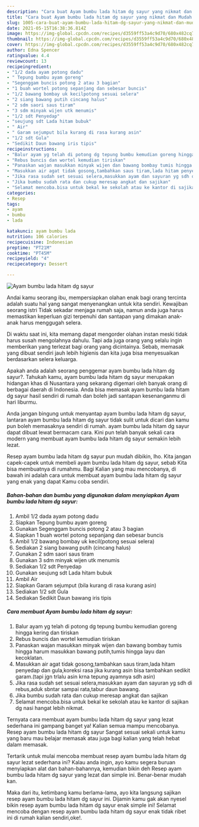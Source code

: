 ```yaml
---
description: "Cara buat Ayam bumbu lada hitam dg sayur yang nikmat dan Mudah Dibuat"
title: "Cara buat Ayam bumbu lada hitam dg sayur yang nikmat dan Mudah Dibuat"
slug: 1005-cara-buat-ayam-bumbu-lada-hitam-dg-sayur-yang-nikmat-dan-mudah-dibuat
date: 2021-05-15T16:38:36.814Z
image: https://img-global.cpcdn.com/recipes/d3559ff53a4c9d70/680x482cq70/ayam-bumbu-lada-hitam-dg-sayur-foto-resep-utama.jpg
thumbnail: https://img-global.cpcdn.com/recipes/d3559ff53a4c9d70/680x482cq70/ayam-bumbu-lada-hitam-dg-sayur-foto-resep-utama.jpg
cover: https://img-global.cpcdn.com/recipes/d3559ff53a4c9d70/680x482cq70/ayam-bumbu-lada-hitam-dg-sayur-foto-resep-utama.jpg
author: Edna Spencer
ratingvalue: 4.4
reviewcount: 13
recipeingredient:
- "1/2 dada ayam potong dadu"
- " Tepung bumbu ayam goreng"
- "Segenggam buncis potong 2 atau 3 bagian"
- "1 buah wortel potong sepanjang dan sebesar buncis"
- "1/2 bawang bombay uk kecilpotong sesuai selera"
- "2 siang bawang putih cincang halus"
- "2 sdm saori saus tiram"
- "3 sdm minyak wijen utk menumis"
- "1/2 sdt Penyedap"
- "seujung sdt Lada hitam bubuk"
- " Air"
- " Garam sejumput bila kurang di rasa kurang asin"
- "1/2 sdt Gula"
- "Sedikit Daun bawang iris tipis"
recipeinstructions:
- "Balur ayam yg telah di potong dg tepung bumbu kemudian goreng hingga kering dan tiriskan"
- "Rebus buncis dan wortel kemudian tiriskan"
- "Panaskan wajan masukkan minyak wijen dan bawang bombay tumis hingga harum masukkan bawang putih,tumis hingga layu dan kecoklatan."
- "Masukkan air agat tidak gosong,tambahkan saus tiram,lada hitam penyedap dan gula,koreksi rasa jika kurang asin bisa tambahkan sedikit garam.(tapi jgn trlalu asin krna tepung ayamnya sdh asin)"
- "Jika rasa sudah set sesuai selera,masukkan ayam dan sayuran yg sdh di rebus,aduk sbntar sampai rata,tabur daun bawang."
- "Jika bumbu sudah rata dan cukup meresap angkat dan sajikan"
- "Selamat mencoba.bisa untuk bekal ke sekolah atau ke kantor di sajikan dg nasi hangat lebih nikmat."
categories:
- Resep
tags:
- ayam
- bumbu
- lada

katakunci: ayam bumbu lada 
nutrition: 106 calories
recipecuisine: Indonesian
preptime: "PT21M"
cooktime: "PT45M"
recipeyield: "4"
recipecategory: Dessert

---
```



![Ayam bumbu lada hitam dg sayur](https://img-global.cpcdn.com/recipes/d3559ff53a4c9d70/680x482cq70/ayam-bumbu-lada-hitam-dg-sayur-foto-resep-utama.jpg)

Andai kamu seorang ibu, mempersiapkan olahan enak bagi orang tercinta adalah suatu hal yang sangat menyenangkan untuk kita sendiri. Kewajiban seorang istri Tidak sekadar menjaga rumah saja, namun anda juga harus memastikan keperluan gizi terpenuhi dan santapan yang dimakan anak-anak harus menggugah selera.

Di waktu  saat ini, kita memang dapat mengorder olahan instan meski tidak harus susah mengolahnya dahulu. Tapi ada juga orang yang selalu ingin memberikan yang terlezat bagi orang yang dicintainya. Sebab, memasak yang dibuat sendiri jauh lebih higienis dan kita juga bisa menyesuaikan berdasarkan selera keluarga. 



Apakah anda adalah seorang penggemar ayam bumbu lada hitam dg sayur?. Tahukah kamu, ayam bumbu lada hitam dg sayur merupakan hidangan khas di Nusantara yang sekarang digemari oleh banyak orang di berbagai daerah di Indonesia. Anda bisa memasak ayam bumbu lada hitam dg sayur hasil sendiri di rumah dan boleh jadi santapan kesenanganmu di hari liburmu.

Anda jangan bingung untuk menyantap ayam bumbu lada hitam dg sayur, lantaran ayam bumbu lada hitam dg sayur tidak sulit untuk dicari dan kamu pun boleh memasaknya sendiri di rumah. ayam bumbu lada hitam dg sayur dapat dibuat lewat bermacam cara. Kini pun telah banyak sekali cara modern yang membuat ayam bumbu lada hitam dg sayur semakin lebih lezat.

Resep ayam bumbu lada hitam dg sayur pun mudah dibikin, lho. Kita jangan capek-capek untuk membeli ayam bumbu lada hitam dg sayur, sebab Kita bisa membuatnya di rumahmu. Bagi Kalian yang mau mencobanya, di bawah ini adalah cara untuk membuat ayam bumbu lada hitam dg sayur yang enak yang dapat Kamu coba sendiri.

<!--inarticleads1-->

##### Bahan-bahan dan bumbu yang digunakan dalam menyiapkan Ayam bumbu lada hitam dg sayur:

1. Ambil 1/2 dada ayam potong dadu
1. Siapkan  Tepung bumbu ayam goreng
1. Gunakan Segenggam buncis potong 2 atau 3 bagian
1. Siapkan 1 buah wortel potong sepanjang dan sebesar buncis
1. Ambil 1/2 bawang bombay uk kecil(potong sesuai selera)
1. Sediakan 2 siang bawang putih (cincang halus)
1. Gunakan 2 sdm saori saus tiram
1. Gunakan 3 sdm minyak wijen utk menumis
1. Sediakan 1/2 sdt Penyedap
1. Gunakan seujung sdt Lada hitam bubuk
1. Ambil  Air
1. Siapkan  Garam sejumput (bila kurang di rasa kurang asin)
1. Sediakan 1/2 sdt Gula
1. Sediakan Sedikit Daun bawang iris tipis




<!--inarticleads2-->

##### Cara membuat Ayam bumbu lada hitam dg sayur:

1. Balur ayam yg telah di potong dg tepung bumbu kemudian goreng hingga kering dan tiriskan
1. Rebus buncis dan wortel kemudian tiriskan
1. Panaskan wajan masukkan minyak wijen dan bawang bombay tumis hingga harum masukkan bawang putih,tumis hingga layu dan kecoklatan.
1. Masukkan air agat tidak gosong,tambahkan saus tiram,lada hitam penyedap dan gula,koreksi rasa jika kurang asin bisa tambahkan sedikit garam.(tapi jgn trlalu asin krna tepung ayamnya sdh asin)
1. Jika rasa sudah set sesuai selera,masukkan ayam dan sayuran yg sdh di rebus,aduk sbntar sampai rata,tabur daun bawang.
1. Jika bumbu sudah rata dan cukup meresap angkat dan sajikan
1. Selamat mencoba.bisa untuk bekal ke sekolah atau ke kantor di sajikan dg nasi hangat lebih nikmat.




Ternyata cara membuat ayam bumbu lada hitam dg sayur yang lezat sederhana ini gampang banget ya! Kalian semua mampu mencobanya. Resep ayam bumbu lada hitam dg sayur Sangat sesuai sekali untuk kamu yang baru mau belajar memasak atau juga bagi kalian yang telah hebat dalam memasak.

Tertarik untuk mulai mencoba membuat resep ayam bumbu lada hitam dg sayur lezat sederhana ini? Kalau anda ingin, ayo kamu segera buruan menyiapkan alat dan bahan-bahannya, kemudian bikin deh Resep ayam bumbu lada hitam dg sayur yang lezat dan simple ini. Benar-benar mudah kan. 

Maka dari itu, ketimbang kamu berlama-lama, ayo kita langsung sajikan resep ayam bumbu lada hitam dg sayur ini. Dijamin kamu gak akan nyesel bikin resep ayam bumbu lada hitam dg sayur enak simple ini! Selamat mencoba dengan resep ayam bumbu lada hitam dg sayur enak tidak ribet ini di rumah kalian sendiri,oke!.

